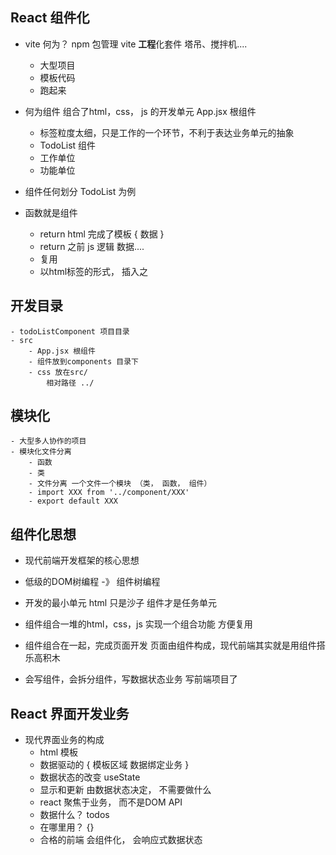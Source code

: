 ## React 组件化

- vite 何为？
npm 包管理
    vite **工程**化套件 塔吊、搅拌机....
    - 大型项目
    - 模板代码
    - 跑起来

- 何为组件
    组合了html，css， js 的开发单元
    App.jsx 根组件
    - 标签粒度太细，只是工作的一个环节，不利于表达业务单元的抽象
    - TodoList 组件
    - 工作单位
    - 功能单位
- 组件任何划分 TodoList 为例
- 函数就是组件
    - return html 完成了模板 { 数据 }
    - return 之前 js 逻辑 数据....
    - 复用 
    - 以html标签的形式， 插入之
## 开发目录
    - todoListComponent 项目目录
    - src
        - App.jsx 根组件
        - 组件放到components 目录下
        - css 放在src/
            相对路径 ../

## 模块化
    - 大型多人协作的项目
    - 模块化文件分离
        - 函数
        - 类
        - 文件分离 一个文件一个模块 （类， 函数， 组件）
        - import XXX from '../component/XXX'
        - export default XXX

## 组件化思想
- 现代前端开发框架的核心思想
- 低级的DOM树编程 -》 组件树编程
- 开发的最小单元
    html 只是沙子
    组件才是任务单元
- 组件组合一堆的html，css，js 实现一个组合功能
    方便复用
- 组件组合在一起，完成页面开发 
    页面由组件构成，现代前端其实就是用组件搭乐高积木

- 会写组件，会拆分组件，写数据状态业务 写前端项目了

## React 界面开发业务
- 现代界面业务的构成
    - html 模板
    - 数据驱动的 { 模板区域  数据绑定业务 }
    - 数据状态的改变 useState
    - 显示和更新 由数据状态决定， 不需要做什么
    - react 聚焦于业务， 而不是DOM API
    - 数据什么？ todos
    - 在哪里用？ {}
    - 合格的前端 会组件化， 会响应式数据状态
    